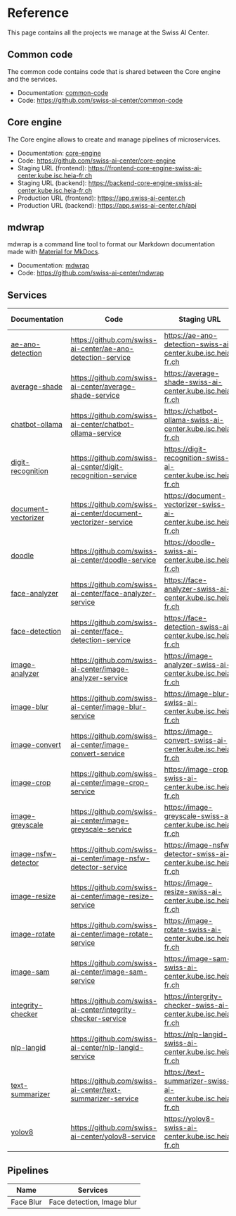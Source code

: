 # Reference

This page contains all the projects we manage at the Swiss AI Center.

## Common code

The common code contains code that is shared between the Core engine and the
services.

- Documentation: [common-code](./common-code.md)
- Code: <https://github.com/swiss-ai-center/common-code>

## Core engine

The Core engine allows to create and manage pipelines of microservices.

- Documentation: [core-engine](./core-engine.md)
- Code: <https://github.com/swiss-ai-center/core-engine>
- Staging URL (frontend):
  <https://frontend-core-engine-swiss-ai-center.kube.isc.heia-fr.ch>
- Staging URL (backend):
  <https://backend-core-engine-swiss-ai-center.kube.isc.heia-fr.ch>
- Production URL (frontend): <https://app.swiss-ai-center.ch>
- Production URL (backend): <https://app.swiss-ai-center.ch/api>

## mdwrap

mdwrap is a command line tool to format our Markdown documentation made with
[Material for MkDocs](../explanations/about-material-for-mkdocs.md).

- Documentation: [mdwrap](./mdwrap.md)
- Code: <https://github.com/swiss-ai-center/mdwrap>

## Services

| Documentation                                            | Code                                                               | Staging URL                                                         | Production URL |
| ------------------------------------------------------   | ------------------------------------------------------------------ | --------------------------------------------------------------------| -------------- |
| [ae-ano-detection](./services/ae-ano-detection.md)       | <https://github.com/swiss-ai-center/ae-ano-detection-service>      | <https://ae-ano-detection-swiss-ai-center.kube.isc.heia-fr.ch>      | -              |
| [average-shade](./services/average-shade.md)             | <https://github.com/swiss-ai-center/average-shade-service>         | <https://average-shade-swiss-ai-center.kube.isc.heia-fr.ch>         | -              |
| [chatbot-ollama](./services/chatbot-ollama.md)           | <https://github.com/swiss-ai-center/chatbot-ollama-service>        | <https://chatbot-ollama-swiss-ai-center.kube.isc.heia-fr.ch>        | -              |
| [digit-recognition](./services/digit-recognition.md)     | <https://github.com/swiss-ai-center/digit-recognition-service>     | <https://digit-recognition-swiss-ai-center.kube.isc.heia-fr.ch>     | -              |
| [document-vectorizer](./services/document-vectorizer.md) | <https://github.com/swiss-ai-center/document-vectorizer-service>   | <https://document-vectorizer-swiss-ai-center.kube.isc.heia-fr.ch>   | -              |
| [doodle](./services/doodle.md)                           | <https://github.com/swiss-ai-center/doodle-service>                | <https://doodle-swiss-ai-center.kube.isc.heia-fr.ch>                | -              |
| [face-analyzer](./services/face-analyzer.md)             | <https://github.com/swiss-ai-center/face-analyzer-service>         | <https://face-analyzer-swiss-ai-center.kube.isc.heia-fr.ch>         | -              |
| [face-detection](./services/face-detection.md)           | <https://github.com/swiss-ai-center/face-detection-service>        | <https://face-detection-swiss-ai-center.kube.isc.heia-fr.ch>        | -              |
| [image-analyzer](./services/image-analyzer.md)           | <https://github.com/swiss-ai-center/image-analyzer-service>        | <https://image-analyzer-swiss-ai-center.kube.isc.heia-fr.ch>        | -              |
| [image-blur](./services/image-blur.md)                   | <https://github.com/swiss-ai-center/image-blur-service>            | <https://image-blur-swiss-ai-center.kube.isc.heia-fr.ch>            | -              |
| [image-convert](./services/image-convert.md)             | <https://github.com/swiss-ai-center/image-convert-service>         | <https://image-convert-swiss-ai-center.kube.isc.heia-fr.ch>         | -              |
| [image-crop](./services/image-crop.md)                   | <https://github.com/swiss-ai-center/image-crop-service>            | <https://image-crop-swiss-ai-center.kube.isc.heia-fr.ch>            | -              |
| [image-greyscale](./services/image-greyscale.md)         | <https://github.com/swiss-ai-center/image-greyscale-service>       | <https://image-greyscale-swiss-ai-center.kube.isc.heia-fr.ch>       | -              |
| [image-nsfw-detector](./services/image-nsfw-detector.md) | <https://github.com/swiss-ai-center/image-nsfw-detector-service>   | <https://image-nsfw-detector-swiss-ai-center.kube.isc.heia-fr.ch>   | -              |
| [image-resize](./services/image-resize.md)               | <https://github.com/swiss-ai-center/image-resize-service>          | <https://image-resize-swiss-ai-center.kube.isc.heia-fr.ch>          | -              |
| [image-rotate](./services/image-rotate.md)               | <https://github.com/swiss-ai-center/image-rotate-service>          | <https://image-rotate-swiss-ai-center.kube.isc.heia-fr.ch>          | -              |
| [image-sam](./services/image-sam.md)                     | <https://github.com/swiss-ai-center/image-sam-service>             | <https://image-sam-swiss-ai-center.kube.isc.heia-fr.ch>             | -              |
| [integrity-checker](./services/integrity-checker.md)     | <https://github.com/swiss-ai-center/integrity-checker-service>     | <https://intergrity-checker-swiss-ai-center.kube.isc.heia-fr.ch>    | -              |
| [nlp-langid](./services/nlp-langid.md)                   | <https://github.com/swiss-ai-center/nlp-langid-service>            | <https://nlp-langid-swiss-ai-center.kube.isc.heia-fr.ch>            | -              |
| [text-summarizer](./services/text-summarizer.md)         | <https://github.com/swiss-ai-center/text-summarizer-service>       | <https://text-summarizer-swiss-ai-center.kube.isc.heia-fr.ch>       | -              |
| [yolov8](./services/yolov8.md)                           | <https://github.com/swiss-ai-center/yolov8-service>                | <https://yolov8-swiss-ai-center.kube.isc.heia-fr.ch>                | -              |

## Pipelines

| Name      | Services                      |
| --------- | ----------------------------- |
| Face Blur | Face detection, Image blur    |
